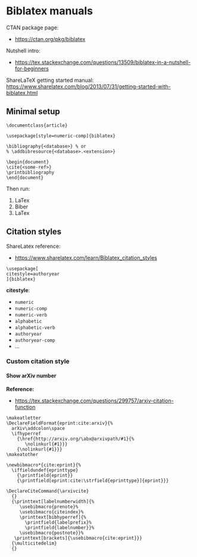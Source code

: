 # Biblatex manuals

CTAN package page: 
- https://ctan.org/pkg/biblatex

Nutshell intro:
- https://tex.stackexchange.com/questions/13509/biblatex-in-a-nutshell-for-beginners

ShareLaTeX getting started manual:
https://www.sharelatex.com/blog/2013/07/31/getting-started-with-biblatex.html


## Minimal setup

~~~~
\documentclass{article}

\usepackage[style=numeric-comp]{biblatex}

\bibliography{<database>} % or
% \addbibresource{<database>.<extension>}

\begin{document}
\cite{<some-ref>}
\printbibliography
\end{document}
~~~~

Then run:

1. LaTex
2. Biber
3. LaTex




## Citation styles

ShareLatex reference:
- https://www.sharelatex.com/learn/Biblatex_citation_styles

~~~~
\usepackage[
citestyle=authoryear
]{biblatex}
~~~~

**citestyle**:
- `numeric`
- `numeric-comp`
- `numeric-verb`
- `alphabetic`
- `alphabetic-verb`
- `authoryear`
- `authoryear-comp`
- ...

### Custom citation style

#### Show arXiv number

**Reference:**
- https://tex.stackexchange.com/questions/299757/arxiv-citation-function

~~~~
\makeatletter
\DeclareFieldFormat{eprint:cite:arxiv}{%
  arXiv\addcolon\space
  \ifhyperref
    {\href{http://arxiv.org/\abx@arxivpath/#1}{%
       \nolinkurl{#1}}}
    {\nolinkurl{#1}}}
\makeatother

\newbibmacro*{cite:eprint}{%
  \iffieldundef{eprinttype}
    {\printfield{eprint}}
    {\printfield[eprint:cite:\strfield{eprinttype}]{eprint}}}

\DeclareCiteCommand{\arxivcite}
  {}
  {\printtext[labelnumberwidth]{%
     \usebibmacro{prenote}%
     \usebibmacro{citeindex}%
     \printtext[bibhyperref]{%
       \printfield{labelprefix}%
       \printfield{labelnumber}}%
     \usebibmacro{postnote}}%
   \printtext[brackets]{\usebibmacro{cite:eprint}}}
  {\multicitedelim}
  {}
~~~~
